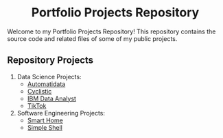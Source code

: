 <h1 align=center> Portfolio Projects Repository </h1>

Welcome to my Portfolio Projects Repository! This repository contains the source code and related files of some of my public projects.

## Repository Projects

1. Data Science Projects:
   - [Automatidata](https://github.com/mohammed112025/Portfolio-Projects/tree/main/Data-Science/Automatidata)
   - [Cyclistic](https://github.com/mohammed112025/Portfolio-Projects/tree/main/Data-Science/Cyclistic)
   - [IBM Data Analyst](https://github.com/mohammed112025/Portfolio-Projects/tree/main/Data-Science/IBM-Data-Analyst)
   - [TikTok](https://github.com/mohammed112025/Portfolio-Projects/tree/main/Data-Science/TikTok)
2. Software Engineering Projects:
   - [Smart Home](https://github.com/yousefayman2003/SMART-HOME)
   - [Simple Shell](https://github.com/yousefayman2003/simple_shell)
